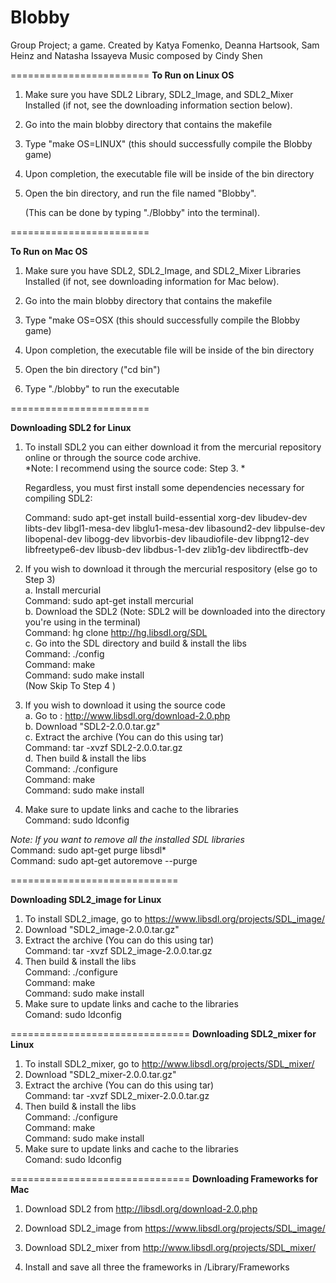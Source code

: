 Blobby
======

Group Project; a game.
Created by Katya Fomenko, Deanna Hartsook, Sam Heinz and Natasha Issayeva
Music composed by Cindy Shen

========================
**To Run on Linux OS**

1. Make sure you have SDL2 Library, SDL2_Image, and SDL2_Mixer Installed (if not, see the downloading information section below).

2. Go into the main blobby directory that contains the makefile

3. Type "make OS=LINUX" (this should successfully compile the Blobby game)

4. Upon completion, the executable file will be inside of the bin directory

5. Open the bin directory, and run the file named "Blobby". 

	(This can be done by typing "./Blobby" into the terminal).


========================

**To Run on Mac OS**

1. Make sure you have SDL2, SDL2_Image, and SDL2_Mixer Libraries Installed (if not, see downloading information for Mac below).

2. Go into the main blobby directory that contains the makefile

3. Type "make OS=OSX (this should successfully compile the Blobby game)

4. Upon completion, the executable file will be inside of the bin directory

5. Open the bin directory ("cd bin") 

6. Type "./blobby" to run the executable

========================

**Downloading SDL2 for Linux**

1. To install SDL2 you can either download it from the mercurial repository online or through the source code archive.<br>
	*Note: I recommend using the source code: Step 3. *

	Regardless, you must first install some dependencies necessary for compiling SDL2:

	Command: sudo apt-get install build-essential xorg-dev libudev-dev libts-dev libgl1-mesa-dev libglu1-mesa-dev libasound2-dev libpulse-dev libopenal-dev libogg-dev libvorbis-dev libaudiofile-dev libpng12-dev libfreetype6-dev libusb-dev libdbus-1-dev zlib1g-dev libdirectfb-dev 

2. If you wish to download it through the mercurial respository (else go to Step 3)<br>
	a. Install mercurial<br>
		Command: sudo apt-get install mercurial<br>
	b. Download the SDL2 (Note: SDL2 will be downloaded into the directory you're using in the terminal)<br>
		Command: hg clone http://hg.libsdl.org/SDL<br>
	c. Go into the SDL directory and build & install the libs<br>
		Command: ./config<br>
		Command: make<br>
		Command: sudo make install<br>
	(Now Skip To Step 4 )		
	
3. If you wish to download it using the source code<br>
	a. Go to :  http://www.libsdl.org/download-2.0.php<br> 
	b. Download "SDL2-2.0.0.tar.gz"<br>
	c. Extract the archive (You can do this using tar)<br>
		Command: tar -xvzf SDL2-2.0.0.tar.gz<br>
	d. Then build & install the libs<br>
		Command: ./configure<br>
		Command: make<br>
		Command: sudo make install <br>
4. Make sure to update links and cache to the libraries<br>
	Command: sudo ldconfig<br>

*Note: If you want to remove all the installed SDL libraries* <br>
	Command: sudo apt-get purge libsdl* <br>
	Command: sudo apt-get autoremove --purge <br>
	 
=============================

**Downloading SDL2_image for Linux**

1. To install SDL2_image, go to https://www.libsdl.org/projects/SDL_image/ <br>
2. Download "SDL2_image-2.0.0.tar.gz"<br>
3. Extract the archive (You can do this using tar)<br>
	Command: tar -xvzf SDL2_image-2.0.0.tar.gz<br>
4. Then build & install the libs<br>
	Command: ./configure<br>
	Command: make<br>
	Command: sudo make install<br>
5. Make sure to update links and cache to the libraries<br>
	Comand: sudo ldconfig<br>
	
===============================
**Downloading SDL2_mixer for Linux**

1. To install SDL2_mixer, go to http://www.libsdl.org/projects/SDL_mixer/<br>
2. Download "SDL2_mixer-2.0.0.tar.gz"<br>
3. Extract the archive (You can do this using tar)<br>
	Command: tar -xvzf SDL2_mixer-2.0.0.tar.gz<br>
4. Then build & install the libs<br>
	Command: ./configure<br>
	Command: make<br>
	Command: sudo make install<br>
5. Make sure to update links and cache to the libraries<br>
	Comand: sudo ldconfig<br>

===============================
**Downloading Frameworks for Mac**

1. Download SDL2 from http://libsdl.org/download-2.0.php

2. Download SDL2_image from https://www.libsdl.org/projects/SDL_image/

3. Download SDL2_mixer from http://www.libsdl.org/projects/SDL_mixer/

4. Install and save all three the frameworks in /Library/Frameworks





